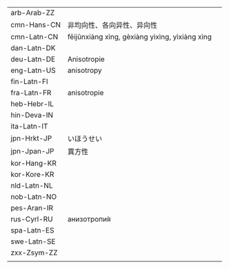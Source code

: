 | | | |
|-|-|-|
| arb-Arab-ZZ |  |  |
| cmn-Hans-CN | 非均向性、各向异性、异向性 |  |
| cmn-Latn-CN | fēijūnxiàng xìng, gèxiàng yìxìng, yìxiàng xìng |  |
| dan-Latn-DK |  |  |
| deu-Latn-DE | Anisotropie |  |
| eng-Latn-US | anisotropy |  |
| fin-Latn-FI |  |  |
| fra-Latn-FR | anisotropie |  |
| heb-Hebr-IL |  |  |
| hin-Deva-IN |  |  |
| ita-Latn-IT |  |  |
| jpn-Hrkt-JP | いほうせい |  |
| jpn-Jpan-JP | 異方性 |  |
| kor-Hang-KR |  |  |
| kor-Kore-KR |  |  |
| nld-Latn-NL |  |  |
| nob-Latn-NO |  |  |
| pes-Aran-IR |  |  |
| rus-Cyrl-RU | анизотропи́я |  |
| spa-Latn-ES |  |  |
| swe-Latn-SE |  |  |
| zxx-Zsym-ZZ |  |  |
|  |  |  |
